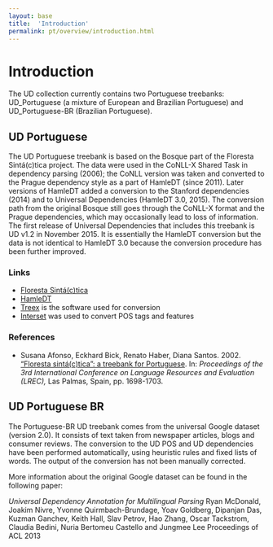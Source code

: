 ```yaml
---
layout: base
title:  'Introduction'
permalink: pt/overview/introduction.html
---
```


# Introduction

The UD collection currently contains two Portuguese treebanks: UD_Portuguese (a mixture of
European and Brazilian Portuguese) and UD_Portuguese-BR (Brazilian Portuguese).

## UD Portuguese

The UD Portuguese treebank is based on the Bosque part of the Floresta Sintá(c)tica project.
The data were used in the CoNLL-X Shared Task in dependency parsing (2006); the CoNLL version
was taken and converted to the Prague dependency style as a part of HamleDT (since 2011).
Later versions of HamleDT added a conversion to the Stanford dependencies (2014) and to
Universal Dependencies (HamleDT 3.0, 2015). The conversion path from the original Bosque still
goes through the CoNLL-X format and the Prague dependencies, which may occasionally lead to
loss of information. The first release of Universal Dependencies that includes this treebank
is UD v1.2 in November 2015. It is essentially the HamleDT conversion but the data is not
identical to HamleDT 3.0 because the conversion procedure has been further improved.

### Links

* [Floresta Sintá(c)tica](http://www.linguateca.pt/Floresta/principal.html)
* [HamleDT](http://ufal.mff.cuni.cz/hamledt)
* [Treex](http://ufal.mff.cuni.cz/treex) is the software used for conversion
* [Interset](http://ufal.mff.cuni.cz/interset) was used to convert POS tags and features

### References

* Susana Afonso, Eckhard Bick, Renato Haber, Diana Santos. 2002.
  [“Floresta sintá(c)tica”: a treebank for Portuguese](http://www.lrec-conf.org/proceedings/lrec2002/sumarios/1.htm).
  In: *Proceedings of the 3rd International Conference on Language Resources and Evaluation (LREC),* Las Palmas, Spain, pp. 1698-1703.

## UD Portuguese BR

The Portuguese-BR UD treebank comes from the universal Google dataset (version 2.0). It consists of text taken from newspaper articles, blogs and consumer reviews. The conversion to the UD POS and UD dependencies have been performed automatically, using heuristic rules and fixed lists of words. The output of the conversion has not been manually corrected.

More information about the original Google dataset can be found in the following paper:

  _Universal Dependency Annotation for Multilingual Parsing_
  Ryan McDonald, Joakim Nivre, Yvonne Quirmbach-Brundage, Yoav Goldberg,
  Dipanjan Das, Kuzman Ganchev, Keith Hall, Slav Petrov, Hao Zhang,
  Oscar Tackstrom, Claudia Bedini, Nuria Bertomeu Castello and Jungmee Lee
  Proceedings of ACL 2013
